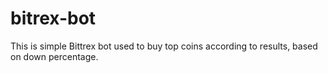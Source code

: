 # bitrex-bot
This is simple Bittrex bot used to buy top coins according to results, based on down percentage.
